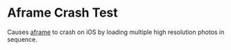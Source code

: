 Aframe Crash Test
=================

Causes [aframe](aframe.io) to crash on iOS by loading multiple high resolution
photos in sequence.


